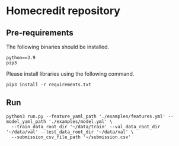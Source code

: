 # Homecredit repository
## Pre-requirements
The following binaries should be installed.
```
python==3.9
pip3
```
Please install libraries using the following command.
```shell
pip3 install -r requirements.txt
```

## Run
```shell
python3 run.py --feature_yaml_path './examples/features.yml' --model_yaml_path './examples/model.yml' \
  --train_data_root_dir '~/data/train' --val_data_root_dir '~/data/val' --test_data_root_dir '~/data/val' \
  --submission_csv_file_path '~/submission.csv'   
```

